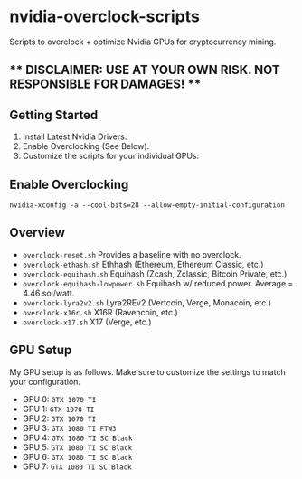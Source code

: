 # nvidia-overclock-scripts
Scripts to overclock + optimize Nvidia GPUs for cryptocurrency mining.

## ** DISCLAIMER: USE AT YOUR OWN RISK. NOT RESPONSIBLE FOR DAMAGES! **

## Getting Started
1) Install Latest Nvidia Drivers.
2) Enable Overclocking (See Below).
3) Customize the scripts for your individual GPUs.

## Enable Overclocking
`nvidia-xconfig -a --cool-bits=28 --allow-empty-initial-configuration`

## Overview
* `overclock-reset.sh` Provides a baseline with no overclock.
* `overclock-ethash.sh` Ethhash (Ethereum, Ethereum Classic, etc.)
* `overclock-equihash.sh` Equihash (Zcash, Zclassic, Bitcoin Private, etc.)
* `overclock-equihash-lowpower.sh` Equihash w/ reduced power. Average = 4.46 sol/watt.
* `overclock-lyra2v2.sh` Lyra2REv2 (Vertcoin, Verge, Monacoin, etc.)
* `overclock-x16r.sh` X16R (Ravencoin, etc.)
* `overclock-x17.sh` X17 (Verge, etc.)

## GPU Setup
My GPU setup is as follows. Make sure to customize the settings to match your configuration.
* GPU 0: `GTX 1070 TI`
* GPU 1: `GTX 1070 TI`
* GPU 2: `GTX 1070 TI`
* GPU 3: `GTX 1080 TI FTW3`
* GPU 4: `GTX 1080 TI SC Black`
* GPU 5: `GTX 1080 TI SC Black`
* GPU 6: `GTX 1080 TI SC Black`
* GPU 7: `GTX 1080 TI SC Black`
